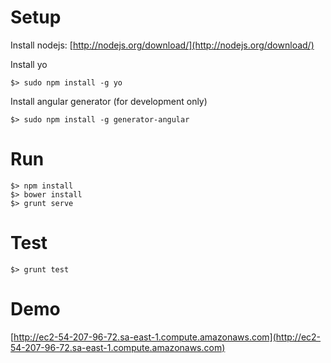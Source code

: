 Setup
=====

Install nodejs: [http://nodejs.org/download/](http://nodejs.org/download/)

Install yo


    $> sudo npm install -g yo


Install angular generator (for development only)


    $> sudo npm install -g generator-angular


Run
===


    $> npm install
    $> bower install
    $> grunt serve
    

Test
====


    $> grunt test


Demo
====

[http://ec2-54-207-96-72.sa-east-1.compute.amazonaws.com](http://ec2-54-207-96-72.sa-east-1.compute.amazonaws.com)